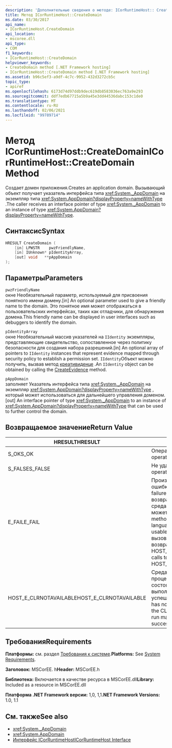 ```yaml
---
description: 'Дополнительные сведения о методе: ICorRuntimeHost:: CreateDomain'
title: Метод ICorRuntimeHost::CreateDomain
ms.date: 03/30/2017
api_name:
- ICorRuntimeHost.CreateDomain
api_location:
- mscoree.dll
api_type:
- COM
f1_keywords:
- ICorRuntimeHost::CreateDomain
helpviewer_keywords:
- CreateDomain method [.NET Framework hosting]
- ICorRuntimeHost::CreateDomain method [.NET Framework hosting]
ms.assetid: b96c5ef3-a9df-4c7c-9952-432d3272cb5c
topic_type:
- apiref
ms.openlocfilehash: 6173d74d97ddb9dec619db8583036ec763a9e293
ms.sourcegitcommit: ddf7edb67715a5b9a45e3dd44536dabc153c1de0
ms.translationtype: MT
ms.contentlocale: ru-RU
ms.lasthandoff: 02/06/2021
ms.locfileid: "99789714"
---
```

# <a name="icorruntimehostcreatedomain-method"></a><span data-ttu-id="c27fe-103">Метод ICorRuntimeHost::CreateDomain</span><span class="sxs-lookup"><span data-stu-id="c27fe-103">ICorRuntimeHost::CreateDomain Method</span></span>

<span data-ttu-id="c27fe-104">Создает домен приложения.</span><span class="sxs-lookup"><span data-stu-id="c27fe-104">Creates an application domain.</span></span> <span data-ttu-id="c27fe-105">Вызывающий объект получает указатель интерфейса типа <xref:System._AppDomain> на экземпляр типа <xref:System.AppDomain?displayProperty=nameWithType> .</span><span class="sxs-lookup"><span data-stu-id="c27fe-105">The caller receives an interface pointer of type <xref:System._AppDomain> to an instance of type <xref:System.AppDomain?displayProperty=nameWithType>.</span></span>  
  
## <a name="syntax"></a><span data-ttu-id="c27fe-106">Синтаксис</span><span class="sxs-lookup"><span data-stu-id="c27fe-106">Syntax</span></span>  
  
```cpp  
HRESULT CreateDomain (  
    [in] LPWSTR    pwzFriendlyName,  
    [in] IUnknown* pIdentityArray,  
    [out] void   **pAppDomain  
);  
```  
  
## <a name="parameters"></a><span data-ttu-id="c27fe-107">Параметры</span><span class="sxs-lookup"><span data-stu-id="c27fe-107">Parameters</span></span>  

 `pwzFriendlyName`  
 <span data-ttu-id="c27fe-108">окне Необязательный параметр, используемый для присвоения понятного имени домену.</span><span class="sxs-lookup"><span data-stu-id="c27fe-108">[in] An optional parameter used to give a friendly name to the domain.</span></span> <span data-ttu-id="c27fe-109">Это понятное имя может отображаться в пользовательских интерфейсах, таких как отладчики, для обнаружения домена.</span><span class="sxs-lookup"><span data-stu-id="c27fe-109">This friendly name can be displayed in user interfaces such as debuggers to identify the domain.</span></span>  
  
 `pIdentityArray`  
 <span data-ttu-id="c27fe-110">окне Необязательный массив указателей на `IIdentity` экземпляры, представляющие свидетельство, сопоставленное через политику безопасности для создания набора разрешений.</span><span class="sxs-lookup"><span data-stu-id="c27fe-110">[in] An optional array of pointers to `IIdentity` instances that represent evidence mapped through security policy to establish a  permission set.</span></span> <span data-ttu-id="c27fe-111">`IIdentity`Объект можно получить, вызвав метод [креативиденце](icorruntimehost-createevidence-method.md) .</span><span class="sxs-lookup"><span data-stu-id="c27fe-111">An `IIdentity` object can be obtained by calling the [CreateEvidence](icorruntimehost-createevidence-method.md) method.</span></span>  
  
 `pAppDomain`  
 <span data-ttu-id="c27fe-112">заполняет Указатель интерфейса типа <xref:System._AppDomain> на экземпляр <xref:System.AppDomain?displayProperty=nameWithType> , который может использоваться для дальнейшего управления доменом.</span><span class="sxs-lookup"><span data-stu-id="c27fe-112">[out] An interface pointer of type <xref:System._AppDomain> to an instance of <xref:System.AppDomain?displayProperty=nameWithType> that can be used to further control the domain.</span></span>  
  
## <a name="return-value"></a><span data-ttu-id="c27fe-113">Возвращаемое значение</span><span class="sxs-lookup"><span data-stu-id="c27fe-113">Return Value</span></span>  
  
|<span data-ttu-id="c27fe-114">HRESULT</span><span class="sxs-lookup"><span data-stu-id="c27fe-114">HRESULT</span></span>|<span data-ttu-id="c27fe-115">Описание:</span><span class="sxs-lookup"><span data-stu-id="c27fe-115">Description</span></span>|  
|-------------|-----------------|  
|<span data-ttu-id="c27fe-116">S_OK</span><span class="sxs-lookup"><span data-stu-id="c27fe-116">S_OK</span></span>|<span data-ttu-id="c27fe-117">Операция выполнена успешно.</span><span class="sxs-lookup"><span data-stu-id="c27fe-117">The operation was successful.</span></span>|  
|<span data-ttu-id="c27fe-118">S_FALSE</span><span class="sxs-lookup"><span data-stu-id="c27fe-118">S_FALSE</span></span>|<span data-ttu-id="c27fe-119">Не удалось завершить операцию.</span><span class="sxs-lookup"><span data-stu-id="c27fe-119">The operation failed to complete.</span></span>|  
|<span data-ttu-id="c27fe-120">E_FAIL</span><span class="sxs-lookup"><span data-stu-id="c27fe-120">E_FAIL</span></span>|<span data-ttu-id="c27fe-121">Произошла неизвестная фатальная ошибка.</span><span class="sxs-lookup"><span data-stu-id="c27fe-121">An unknown, catastrophic failure occurred.</span></span> <span data-ttu-id="c27fe-122">Если метод возвращает E_FAIL, общеязыковая среда выполнения (CLR) больше не может использоваться в процессе.</span><span class="sxs-lookup"><span data-stu-id="c27fe-122">If a method returns E_FAIL, the common language runtime (CLR) is no longer usable in the process.</span></span> <span data-ttu-id="c27fe-123">Последующие вызовы любых API размещения возвращают HOST_E_CLRNOTAVAILABLE.</span><span class="sxs-lookup"><span data-stu-id="c27fe-123">Subsequent calls to any hosting APIs return HOST_E_CLRNOTAVAILABLE.</span></span>|  
|<span data-ttu-id="c27fe-124">HOST_E_CLRNOTAVAILABLE</span><span class="sxs-lookup"><span data-stu-id="c27fe-124">HOST_E_CLRNOTAVAILABLE</span></span>|<span data-ttu-id="c27fe-125">Среда CLR не была загружена в процесс, или среда CLR находится в состоянии, в котором она не может выполнить управляемый код или успешно обработать вызов.</span><span class="sxs-lookup"><span data-stu-id="c27fe-125">The CLR has not been loaded into a process, or the CLR is in a state in which it cannot run managed code or process the call successfully.</span></span>|  
  
## <a name="requirements"></a><span data-ttu-id="c27fe-126">Требования</span><span class="sxs-lookup"><span data-stu-id="c27fe-126">Requirements</span></span>  

 <span data-ttu-id="c27fe-127">**Платформы:** см. раздел [Требования к системе](../../get-started/system-requirements.md).</span><span class="sxs-lookup"><span data-stu-id="c27fe-127">**Platforms:** See [System Requirements](../../get-started/system-requirements.md).</span></span>  
  
 <span data-ttu-id="c27fe-128">**Заголовок:** MSCorEE. h</span><span class="sxs-lookup"><span data-stu-id="c27fe-128">**Header:** MSCorEE.h</span></span>  
  
 <span data-ttu-id="c27fe-129">**Библиотека:** Включается в качестве ресурса в MSCorEE.dll</span><span class="sxs-lookup"><span data-stu-id="c27fe-129">**Library:** Included as a resource in MSCorEE.dll</span></span>  
  
 <span data-ttu-id="c27fe-130">**Платформа .NET Framework версии:** 1,0, 1,1</span><span class="sxs-lookup"><span data-stu-id="c27fe-130">**.NET Framework Versions:** 1.0, 1.1</span></span>  
  
## <a name="see-also"></a><span data-ttu-id="c27fe-131">См. также</span><span class="sxs-lookup"><span data-stu-id="c27fe-131">See also</span></span>

- <xref:System._AppDomain>
- <xref:System.AppDomain>
- [<span data-ttu-id="c27fe-132">Интерфейс ICorRuntimeHost</span><span class="sxs-lookup"><span data-stu-id="c27fe-132">ICorRuntimeHost Interface</span></span>](icorruntimehost-interface.md)
